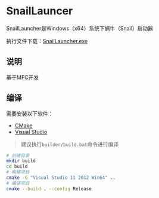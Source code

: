 # SnailLauncer

SnailLauncher是Windows（x64）系统下蜗牛（Snail）启动器

执行文件下载：[SnailLauncher.exe](https://gitee.com/acgist/snail/attach_files)

## 说明

基于MFC开发

## 编译

需要安装以下软件：

- [CMake](https://cmake.org/)
- [Visual Studio](https://visualstudio.microsoft.com/zh-hans/vs/)

> 建议执行`builder/build.bat`命令进行编译

```bash
# 创建目录
mkdir build
cd build
# 构建项目
cmake -G "Visual Studio 11 2012 Win64" ..
# 编译项目
cmake --build . --config Release
```
